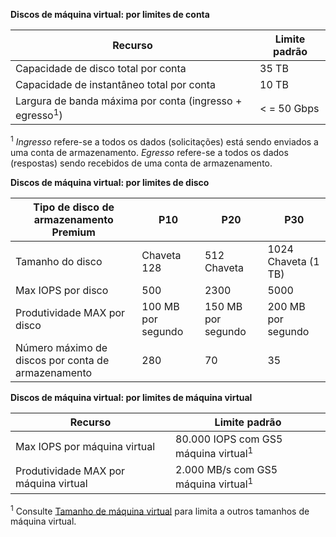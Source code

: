 **Discos de máquina virtual: por limites de conta**

Recurso|Limite padrão
---|---
Capacidade de disco total por conta|35 TB
Capacidade de instantâneo total por conta|10 TB
Largura de banda máxima por conta (ingresso + egresso<sup>1</sup>)|< = 50 Gbps

<sup>1</sup> *Ingresso* refere-se a todos os dados (solicitações) está sendo enviados a uma conta de armazenamento. *Egresso* refere-se a todos os dados (respostas) sendo recebidos de uma conta de armazenamento.

**Discos de máquina virtual: por limites de disco**

Tipo de disco de armazenamento Premium | P10 | P20 | P30
---|---|---|---
Tamanho do disco | Chaveta 128 | 512 Chaveta | 1024 Chaveta (1 TB)
Max IOPS por disco | 500 | 2300 | 5000
Produtividade MAX por disco | 100 MB por segundo | 150 MB por segundo | 200 MB por segundo
Número máximo de discos por conta de armazenamento | 280 | 70 | 35

**Discos de máquina virtual: por limites de máquina virtual**

Recurso|Limite padrão
---|---
Max IOPS por máquina virtual|80.000 IOPS com GS5 máquina virtual<sup>1</sup>
Produtividade MAX por máquina virtual|2.000 MB/s com GS5 máquina virtual<sup>1</sup>

<sup>1</sup> Consulte [Tamanho de máquina virtual](../articles/virtual-machines/virtual-machines-linux-sizes.md) para limita a outros tamanhos de máquina virtual. 
